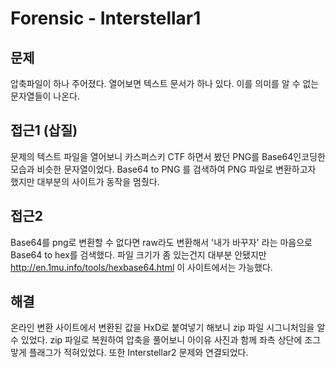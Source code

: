 # Forensic - Interstellar1

## 문제
압축파일이 하나 주어졌다. 열어보면 텍스트 문서가 하나 있다. 이를 의미를 알 수 없는 문자열들이 나온다.

## 접근1 (삽질)
문제의 텍스트 파일을 열어보니 카스퍼스키 CTF 하면서 봤던 PNG를 Base64인코딩한 모습과 비슷한 문자열이었다. Base64 to PNG 를 검색하여 PNG 파일로 변환하고자 했지만 대부분의 사이트가 동작을 멈췄다.

## 접근2
Base64를 png로 변환할 수 없다면 raw라도 변환해서 '내가 바꾸자' 라는 마음으로 Base64 to hex를 검색했다. 파일 크기가 좀 있는건지 대부분 안됐지만 http://en.1mu.info/tools/hexbase64.html 이 사이트에서는 가능했다.

## 해결
온라인 변환 사이트에서 변환된 값을 HxD로 붙여넣기 해보니 zip 파일 시그니처임을 알 수 있었다. zip 파일로 복원하여 압축을 풀어보니 아이유 사진과 함께 좌측 상단에 조그맣게 플래그가 적혀있었다. 또한 Interstellar2 문제와 연결되었다.